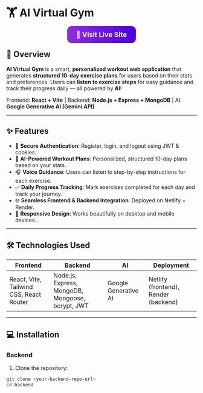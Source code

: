 # 🏋️ AI Virtual Gym

<p align="center">
  <a href="https://aivirtualgym.netlify.app/" style="text-decoration: none; color: white; background: linear-gradient(90deg,#8e2de2,#4a00e0); padding: 12px 24px; border-radius: 12px; font-weight: bold; font-size: 18px;">
    🚀 Visit Live Site
  </a>
</p>

## 🚀 Overview

**AI Virtual Gym** is a smart, **personalized workout web application** that generates **structured 10-day exercise plans** for users based on their stats and preferences. Users can **listen to exercise steps** for easy guidance and track their progress daily — all powered by **AI**!  

Frontend: **React + Vite** | Backend: **Node.js + Express + MongoDB** | AI: **Google Generative AI (Gemini API)**

---

## ✨ Features

- 🔐 **Secure Authentication**: Register, login, and logout using JWT & cookies.  
- 🤖 **AI-Powered Workout Plans**: Personalized, structured 10-day plans based on your stats.  
- 🎧 **Voice Guidance**: Users can listen to step-by-step instructions for each exercise.  
- ✅ **Daily Progress Tracking**: Mark exercises completed for each day and track your journey.  
- 🌐 **Seamless Frontend & Backend Integration**: Deployed on Netlify + Render.  
- 📱 **Responsive Design**: Works beautifully on desktop and mobile devices.  

---

## 🛠 Technologies Used

| Frontend | Backend | AI | Deployment |
|----------|---------|----|-----------|
| React, Vite, Tailwind CSS, React Router | Node.js, Express, MongoDB, Mongoose, bcrypt, JWT | Google Generative AI | Netlify (frontend), Render (backend) |

---

## 💻 Installation

### Backend

1. Clone the repository:

```bash
git clone <your-backend-repo-url>
cd backend
